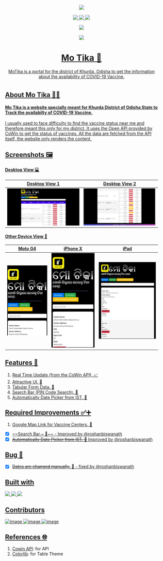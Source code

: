 <p align="center"><a href="https://mo-tika.netlify.app/"/><img src="https://img.shields.io/badge/Visit-Mo%20Tika-orange?style=for-the-badge&logo=google-chrome" /></p>

<p align="center">
<img src="https://img.shields.io/github/languages/code-size/saswatsamal/MoTika?color=black&logo=python&logoColor=green&style=for-the-badge" />
<img src="https://img.shields.io/github/languages/top/saswatsamal/MoTika?color=gr&logo=html5&style=for-the-badge" />
<img src="https://img.shields.io/twitter/follow/TweetSaswat?color=blue&logo=twitter&style=for-the-badge" />
</p>

<p align="center">
<img src="https://api.netlify.com/api/v1/badges/a3a5939c-73bf-408e-8a8a-7a7c6245064a/deploy-status" />
</p>

<p align="center">
<img src="./assets/img/header.png"/>
<br>
<h1 align="center"> Mo Tika 💉</h1>
<p align="center"> MoTika is a portal for the district of Khurda, Odisha to get the information about the availability of COVID-19 Vaccine.</p>
<h1></h1>
</p>

## About Mo Tika 💉😷
#### Mo Tika is a website specially meant for Khurda District of Odisha State to Track the availabilty of COVID-19 Vaccine.

I usually used to face difficulty to find the vaccine status near me and therefore meant this only for my district. It uses the Open API provided by CoWin to get the status of vaccines. All the data are fetched from the API itself, the website only renders the content.

## Screenshots 🖼
#### Desktop View 💻
Desktop View 1 | Desktop View 2
------------ | -------------
![screenshotDesktop1.jpg](./assets/img/screenshotDesktop1.jpg) | ![screenshotDesktop2.jpg](./assets/img/screenshotDesktop2.jpg)

#### Other Device View 📱 
Moto G4 | iPhone X | iPad
------------ | ------------- | -------------
![screenshotMotoG4.jpg](./assets/img/screenshotMotoG4.jpg) | ![screenshotIPhoneX.jpg](./assets/img/screenshotIPhoneX.jpg) | ![screenshotIPad.jpg](./assets/img/screenshotIPad.jpg) |

## Features 🚀
1. Real Time Update (from the CoWin API). 📈
2. Attractive UI. 🌈
3. Tabular Form Data. 📑
4. Search Bar (PIN Code Search). 🔎
5. Automatically Date Picker from IST. 📅

## Required Improvements ✅➕
1. Google Map Link for Vaccine Centers. 💉
- [x] ~~Search Bar.~ 🔎~~ - Improved by @roshanbiswanath
- [x] ~~Automatically Date Picker from IST. 📅~~ Improved by @roshanbiswanath

## Bug 🐜
- [x] ~~Dates are changed manually.~~ 📅 - fixed by @roshanbiswanath

## Built with
<img src="https://user-images.githubusercontent.com/39031660/118551744-aa3e4480-b77b-11eb-8a9f-5d25de6d1201.png" width=40>
<img src="https://user-images.githubusercontent.com/39031660/118551769-b1655280-b77b-11eb-9c74-aaaba18b09e8.png" width=40>
<img src="https://user-images.githubusercontent.com/39031660/118551776-b4604300-b77b-11eb-925d-6ff621a2b293.png" width=40>

## Contributors
![image](https://user-images.githubusercontent.com/39031660/119271500-76519c00-bc1f-11eb-9f27-10810c6664d9.png)
![image](https://user-images.githubusercontent.com/39031660/119271501-794c8c80-bc1f-11eb-9d55-ca050b80f437.png)
![image](https://user-images.githubusercontent.com/39031660/121017224-aae65b80-c7ba-11eb-8705-693fcf15264b.png)


## References 🌐

1. [Cowin API](https://apisetu.gov.in/public/marketplace/api/cowin): for API
2. [Colorlib](https://colorlib.com/): for Table Theme
